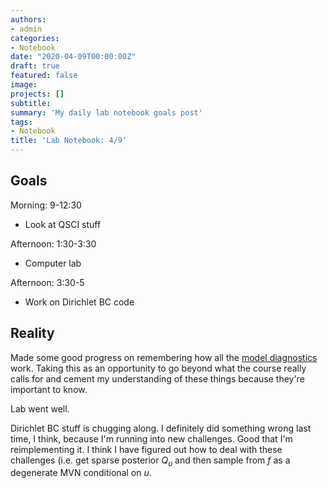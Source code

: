 ```yaml
---
authors:
- admin
categories:
- Notebook
date: "2020-04-09T00:00:00Z"
draft: true
featured: false
image:
projects: []
subtitle: 
summary: 'My daily lab notebook goals post'
tags:
- Notebook
title: 'Lab Notebook: 4/9'
---
```


## Goals ##

Morning: 9-12:30
- Look at QSCI stuff

Afternoon: 1:30-3:30
- Computer lab

Afternoon: 3:30-5
- Work on Dirichlet BC code

## Reality ##

Made some good progress on remembering how all the [model diagnostics](/courses/qsci-483/linear-algebra/math-diagnostics) work. Taking this as an opportunity to go beyond what the course really calls for and cement my understanding of these things because they're important to know.

Lab went well.

Dirichlet BC stuff is chugging along. I definitely did something wrong last time, I think, because I'm running into new challenges. Good that I'm reimplementing it. I think I have figured out how to deal with these challenges (i.e. get sparse posterior $Q_u$ and then sample from $f$ as a degenerate MVN conditional on $u$. 